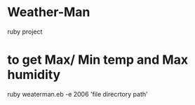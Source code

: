 # Weather-Man
ruby project 

# to get Max/ Min temp and Max humidity
ruby weaterman.eb -e 2006 'file direcrtory path'

